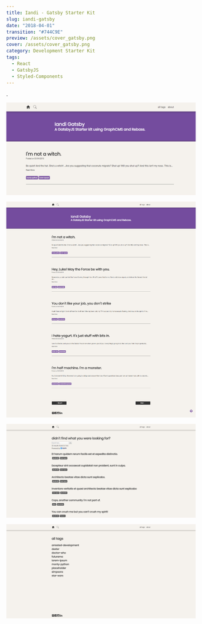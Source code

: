 ```yaml
---
title: Iandi - Gatsby Starter Kit
slug: iandi-gatsby
date: "2018-04-01"
transition: "#744C9E"
preview: /assets/cover_gatsby.png
cover: /assets/cover_gatsby.png
category: Development Starter Kit
tags:
  - React
  - GatsbyJS
  - Styled-Components
---
```


.

![](/assets/Iandi_00.png)

![](/assets/Iandi_01.png)

![](/assets/Iandi_02.png)

![](/assets/Iandi_03.png)
